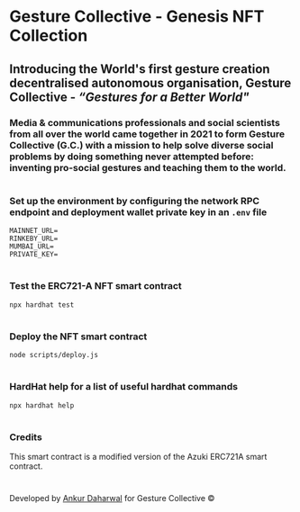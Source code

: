 # Gesture Collective - Genesis NFT Collection

## Introducing the World's first gesture creation decentralised autonomous organisation, **Gesture Collective** - *“Gestures for a Better World"*

### Media & communications professionals and social scientists from all over the world came together in 2021 to form Gesture Collective (G.C.) with a mission to help solve diverse social problems by doing something never attempted before: inventing pro-social gestures and teaching them to the world.

#
### Set up the environment by configuring the network RPC endpoint and deployment wallet private key in an `.env` file
```shell
MAINNET_URL=
RINKEBY_URL=
MUMBAI_URL=
PRIVATE_KEY=
```
#
### Test the ERC721-A NFT smart contract
`npx hardhat test`
#
### Deploy the NFT smart contract
`node scripts/deploy.js`
#
### HardHat help for a list of useful hardhat commands
`npx hardhat help`
#
### **Credits**
This smart contract is a modified version of the Azuki ERC721A smart contract.
#
Developed by [Ankur Daharwal](https://github.com/ankurdaharwal) for Gesture Collective &copy;
